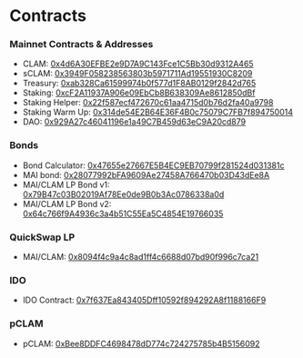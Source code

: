 # Contracts

### Mainnet Contracts & Addresses

* CLAM: [0x4d6A30EFBE2e9D7A9C143Fce1C5Bb30d9312A465](https://polygonscan.com/address/0x4d6A30EFBE2e9D7A9C143Fce1C5Bb30d9312A465)
* sCLAM: [0x3949F058238563803b5971711Ad19551930C8209](https://polygonscan.com/address/0x3949F058238563803b5971711Ad19551930C8209)
* Treasury: [0xab328Ca61599974b0f577d1F8AB0129f2842d765](https://polygonscan.com/address/0xab328Ca61599974b0f577d1F8AB0129f2842d765)
* Staking: [0xcF2A11937A906e09EbCb8B638309Ae8612850dBf](https://polygonscan.com/address/0xcF2A11937A906e09EbCb8B638309Ae8612850dBf/)
* Staking Helper: [0x22f587ecf472670c61aa4715d0b76d2fa40a9798](https://polygonscan.com/address/0x22f587ecf472670c61aa4715d0b76d2fa40a9798)
* Staking Warm Up: [0x314de54E2B64E36F4B0c75079C7FB7f894750014](https://polygonscan.com/address/0x314de54E2B64E36F4B0c75079C7FB7f894750014)
* DAO: [0x929A27c46041196e1a49C7B459d63eC9A20cd879](https://polygonscan.com/address/0x929A27c46041196e1a49C7B459d63eC9A20cd879)

### **Bonds**

* Bond Calculator: [0x47655e27667E5B4EC9EB70799f281524d031381c](https://polygonscan.com/address/0x47655e27667E5B4EC9EB70799f281524d031381c)
* MAI bond:  [0x28077992bFA9609Ae27458A766470b03D43dEe8A](https://polygonscan.com/address/0x28077992bFA9609Ae27458A766470b03D43dEe8A)
* MAI/CLAM LP Bond v1: [0x79B47c03B02019Af78Ee0de9B0b3Ac0786338a0d](https://polygonscan.com/address/0x79B47c03B02019Af78Ee0de9B0b3Ac0786338a0d)
* MAI/CLAM LP Bond v2: [0x64c766f9A4936c3a4b51C55Ea5C4854E19766035](https://polygonscan.com/address/0x64c766f9A4936c3a4b51C55Ea5C4854E19766035)

### QuickSwap LP

* MAI/CLAM: [0x8094f4c9a4c8ad1ff4c6688d07bd90f996c7ca21](https://polygonscan.com/address/0x8094f4c9a4c8ad1ff4c6688d07bd90f996c7ca21)

### IDO

* IDO Contract: [0x7f637Ea843405Dff10592f894292A8f1188166F9](https://polygonscan.com/address/0x7f637ea843405dff10592f894292a8f1188166f9)

### pCLAM

* pCLAM: [0xBee8DDFC4698478dD774c724275785b4B5156092](https://polygonscan.com/address/0xBee8DDFC4698478dD774c724275785b4B5156092)
